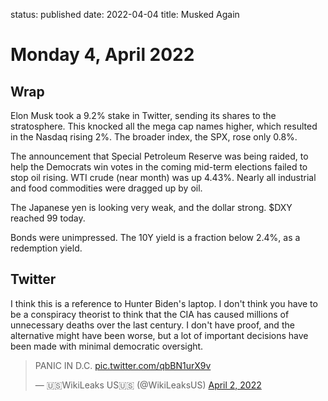 status: published
date: 2022-04-04
title: Musked Again

# Monday  4, April 2022

## Wrap

Elon Musk took a 9.2% stake in Twitter, sending its shares to the stratosphere.
This knocked all the mega cap names higher, which resulted in the Nasdaq rising 2%.
The broader index, the SPX, rose only 0.8%.

The announcement that Special Petroleum Reserve was being raided, to help the Democrats win votes in the coming mid-term elections
failed to stop oil rising. WTI crude (near month) was up 4.43%. Nearly all industrial and food commodities were dragged up by oil.

The Japanese yen is looking very weak, and the dollar strong. 
$DXY reached 99 today.

Bonds were unimpressed. The 10Y yield is a fraction below 2.4%, as a redemption yield.


## Twitter

I think this is a reference to Hunter Biden's laptop.
I don't think you have to be a conspiracy theorist to think that the CIA has caused millions of unnecessary deaths over the last century.
I don't have proof, and the alternative might have been worse, but a lot of important decisions have been made with minimal democratic oversight.

<blockquote class="twitter-tweet"><p lang="en" dir="ltr">PANIC IN D.C. <a href="https://t.co/qbBN1urX9v">pic.twitter.com/qbBN1urX9v</a></p>&mdash; 🇺🇸WikiLeaks US🇺🇸 (@WikiLeaksUS) <a href="https://twitter.com/WikiLeaksUS/status/1510062182972678145?ref_src=twsrc%5Etfw">April 2, 2022</a></blockquote> <script async src="https://platform.twitter.com/widgets.js" charset="utf-8"></script> 
